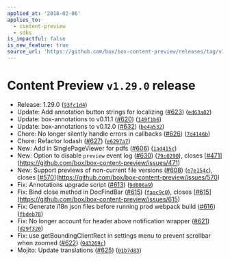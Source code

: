 ```yaml
---
applied_at: '2018-02-06'
applies_to:
  - content-preview
  - sdks
is_impactful: false
is_new_feature: true
source_url: 'https://github.com/box/box-content-preview/releases/tag/v1.29.0'
---
```


# Content Preview `v1.29.0` release


* Release: 1.29.0 ([`93fc1d4`](https://github.com/box/box-content-preview/commit[`93fc1d4`](https://github.com/box/box-content-preview/commit/93fc1d4)))
* Update: Add annotation button strings for localizing ([#623](https://github.com/box/box-content-preview/pull/623)) ([`ed63a02`](https://github.com/box/box-content-preview/commit[`ed63a02`](https://github.com/box/box-content-preview/commit/ed63a02)))
* Update: box-annotations to v0.11.1 ([#620](https://github.com/box/box-content-preview/pull/620)) ([`149f1b6`](https://github.com/box/box-content-preview/commit[`149f1b6`](https://github.com/box/box-content-preview/commit/149f1b6)))
* Update: box-annotations to v0.12.0 ([#632](https://github.com/box/box-content-preview/pull/632)) ([`be4a532`](https://github.com/box/box-content-preview/commit[`be4a532`](https://github.com/box/box-content-preview/commit/be4a532)))
* Chore: No longer silently handle errors in callbacks ([#626](https://github.com/box/box-content-preview/pull/626)) ([`7d4146b`](https://github.com/box/box-content-preview/commit[`7d4146b`](https://github.com/box/box-content-preview/commit/7d4146b)))
* Chore: Refactor lodash ([#627](https://github.com/box/box-content-preview/pull/627)) ([`e6297a7`](https://github.com/box/box-content-preview/commit[`e6297a7`](https://github.com/box/box-content-preview/commit/e6297a7)))
* New: Add in SinglePageViewer for pdfs ([#606](https://github.com/box/box-content-preview/pull/606)) ([`1ad415c`](https://github.com/box/box-content-preview/commit[`1ad415c`](https://github.com/box/box-content-preview/commit/1ad415c)))
* New: Option to disable `preview` event log ([#630](https://github.com/box/box-content-preview/pull/630)) ([`79c0290`](https://github.com/box/box-content-preview/commit[`79c0290`](https://github.com/box/box-content-preview/commit/79c0290))), closes [[#471](https://github.com/box/box-content-preview/pull/471)](https://github.com/box/box-content-preview/issues/471)
* New: Support previews of non-current file versions ([#608](https://github.com/box/box-content-preview/pull/608)) ([`e7e154c`](https://github.com/box/box-content-preview/commit[`e7e154c`](https://github.com/box/box-content-preview/commit/e7e154c))), closes [[#570](https://github.com/box/box-content-preview/pull/570)](https://github.com/box/box-content-preview/issues/570)
* Fix: Annotations upgrade script ([#613](https://github.com/box/box-content-preview/pull/613)) ([`9d086a9`](https://github.com/box/box-content-preview/commit[`9d086a9`](https://github.com/box/box-content-preview/commit/9d086a9)))
* Fix: Bind close method in DocFindBar ([#615](https://github.com/box/box-content-preview/pull/615)) ([`faac9c0`](https://github.com/box/box-content-preview/commit[`faac9c0`](https://github.com/box/box-content-preview/commit/faac9c0))), closes [[#615](https://github.com/box/box-content-preview/pull/615)](https://github.com/box/box-content-preview/issues/615)
* Fix: Generate i18n json files before running prod webpack build ([#616](https://github.com/box/box-content-preview/pull/616)) ([`fbdeb78`](https://github.com/box/box-content-preview/commit[`fbdeb78`](https://github.com/box/box-content-preview/commit/fbdeb78)))
* Fix: No longer account for header above notification wrapper ([#621](https://github.com/box/box-content-preview/pull/621)) ([`d29f320`](https://github.com/box/box-content-preview/commit[`d29f320`](https://github.com/box/box-content-preview/commit/d29f320)))
* Fix: use getBoundingClientRect in settings menu to prevent scrollbar when zoomed ([#622](https://github.com/box/box-content-preview/pull/622)) ([`943269c`](https://github.com/box/box-content-preview/commit[`943269c`](https://github.com/box/box-content-preview/commit/943269c)))
* Mojito: Update translations ([#625](https://github.com/box/box-content-preview/pull/625)) ([`01b7d83`](https://github.com/box/box-content-preview/commit[`01b7d83`](https://github.com/box/box-content-preview/commit/01b7d83)))



